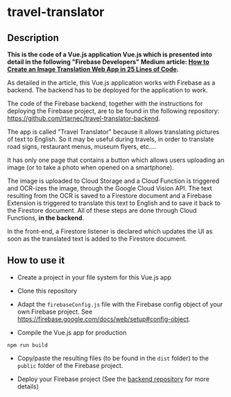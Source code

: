 # travel-translator

## Description

**This is the code of a Vue.js application Vue.js which is presented into detail in the following "Firebase Developers" Medium article: [How to Create an Image Translation Web App in 25 Lines of Code](https://medium.com/firebase-developers/how-to-create-an-image-translation-web-app-in-25-lines-of-code-e67460208d29).**

As detailed in the article, this Vue.js application works with Firebase as a backend. The backend has to be deployed for the application to work.

The code of the Firebase backend, together with the instructions for deploying the Firebase project, are to be found in the following repository: https://github.com/rtarnec/travel-translator-backend.

The app is called "Travel Translator" because it allows translating pictures of text to English. So it may be useful during travels, in order to translate road signs, restaurant menus, museum flyers, etc....

It has only one page that contains a button which allows users uploading an image (or to take a photo when opened on a smartphone).

The image is uploaded to Cloud Storage and a Cloud Function is triggered and OCR-izes the image, through the Google Cloud Vision API. The text resulting from the OCR is saved to a Firestore document and a Firebase Extension is triggered to translate this text to English and to save it back to the Firestore document. All of these steps are done through Cloud Functions, **in the backend**.

In the front-end, a Firestore listener is declared which updates the UI as soon as the translated text is added to the Firestore document.

## How to use it

- Create a project in your file system for this Vue.js app

- Clone this repository

- Adapt the `firebaseConfig.js` file with the Firebase config object of your own Firebase project. See https://firebase.google.com/docs/web/setup#config-object.

- Compile the Vue.js app for production

```
npm run build
```

- Copy/paste the resulting files (to be found in the `dist` folder) to the `public` folder of the Firebase project.

- Deploy your Firebase project (See the [backend repository](https://github.com/rtarnec/travel-translator-backend) for more details)
